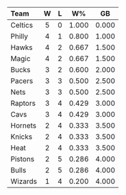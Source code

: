 | Team                             |  W  |  L  |  W%   |  GB   |
|:---------------------------------|:---:|:---:|:-----:|:-----:|
| [](/r/bostonceltics) Celtics     |  5  |  0  | 1.000 | 0.000 |
| [](/r/sixers) Philly             |  4  |  1  | 0.800 | 1.000 |
| [](/r/atlantahawks) Hawks        |  4  |  2  | 0.667 | 1.500 |
| [](/r/orlandomagic) Magic        |  4  |  2  | 0.667 | 1.500 |
| [](/r/mkebucks) Bucks            |  3  |  2  | 0.600 | 2.000 |
| [](/r/pacers) Pacers             |  3  |  3  | 0.500 | 2.500 |
| [](/r/gonets) Nets               |  3  |  3  | 0.500 | 2.500 |
| [](/r/torontoraptors) Raptors    |  3  |  4  | 0.429 | 3.000 |
| [](/r/clevelandcavs) Cavs        |  3  |  4  | 0.429 | 3.000 |
| [](/r/charlottehornets) Hornets  |  2  |  4  | 0.333 | 3.500 |
| [](/r/nyknicks) Knicks           |  2  |  4  | 0.333 | 3.500 |
| [](/r/heat) Heat                 |  2  |  4  | 0.333 | 3.500 |
| [](/r/detroitpistons) Pistons    |  2  |  5  | 0.286 | 4.000 |
| [](/r/chicagobulls) Bulls        |  2  |  5  | 0.286 | 4.000 |
| [](/r/washingtonwizards) Wizards |  1  |  4  | 0.200 | 4.000 |